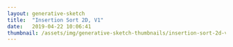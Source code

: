 ```yaml
---
layout: generative-sketch
title:  "Insertion Sort 2D, V1"
date:   2019-04-22 10:06:41
thumbnail: /assets/img/generative-sketch-thumbnails/insertion-sort-2d-v1.png
---
```


<script>

let sketch = function(p) {

    /*********************/
    /*** INIT VARIABLE ***/
    /*********************/

    const w = Math.min(600, $("#p5-container").width()),
          h = 400;

    const n_w = 50,
          n_h = 8;

    let v = [],
        sort_ix = 1;

    /********************************/
    /*** DECLARE HELPER FUNCTIONS ***/
    /********************************/

    function draw_grid() {
        for (let i = 0; i < n_h; i++) {
            for (let j = 0; j < n_w; j++) {
                p.fill(p.lerpColor(p.color("#77BDEE"), p.color("#00FFBB"), v[i * n_w + j]));
                p.rect(j * w / n_w, i * h / n_h, w / n_w, h / n_h);
            }
        }
    }

    function float_list(start, end, n_step) {
        let l = [];
        let step = (end - start) / (n_step - 1);
        for (let i = 0; i < n_step; i++) {
            l.push(+(start + step * i).toFixed(5));
        }
        return l;
    }

    function float_list_2d(start, end, n_w, n_h) {
        let l = [];
        for (let i = 0; i < n_h; i++) {
            li = float_list(start, end, n_w);
            l = l.concat(li);
        }
        return l;
    }

    function shuffle_float_array(array) {
        for (let i = 0; i < array.length; i++) {
            let j = Math.floor(Math.random() * (i + 1));
            let v = array[j];
            array[j] = array[i];
            array[i] = v;
        }
        return array;
    }

    function shuffle_float_array_2d(array, n_w, n_h) {
        if (n_w * n_h > array.length) return array;
        for (let i = 0; i < n_h; i++) {
            vi = array.slice(i * n_w, (i + 1) * n_w);
            vi = shuffle_float_array(vi);
            for (let j = 0; j < n_w; j++) {
                array[i * n_w + j] = vi[j];
            }
        }
        return array;
    }

    function sort_float_array_2d(array, n_w, n_h, count) {
        if (n_w * n_h > array.length) return array;
        for (let i = 0; i < n_h; i++) {
            vi = array.slice(i * n_w, i * n_w + count);
            vi.sort();
            for (let j = 0; j < count; j++) {
                array[i * n_w + j] = vi[j];
            }
        }
        return array;
    }

    /*********************/
    /*** DEFINE SKETCH ***/
    /*********************/

    p.setup = function() {
        p.createCanvas(w, h);
        p.frameRate(15);
        p.noStroke();

        v = float_list_2d(0, 1, n_w, n_h);
        v = shuffle_float_array_2d(v, n_w, n_h);
    };

    p.draw = function() {
        if (sort_ix <= n_w) {
            v = sort_float_array_2d(v, n_w, n_h, sort_ix++);
        } else {
            v = shuffle_float_array_2d(v, n_w, n_h);
            sort_ix = 1;
        }
        draw_grid();
    };

}

new p5(sketch, 'p5-container');

</script>